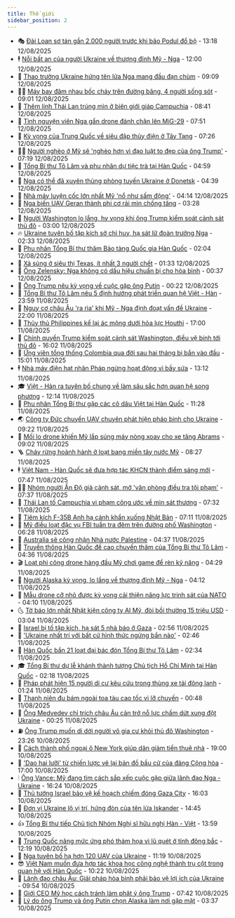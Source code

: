 ```yaml
---
title: Thế giới
sidebar_position: 2
---
```


<!-- vnexpress-the-gioi:START -->
- 🎭 [Đài Loan sơ tán gần 2.000 người trước khi bão Podul đổ bộ](https://vnexpress.net/dai-loan-so-tan-gan-2-000-nguoi-truoc-khi-bao-podul-do-bo-4926071.html) - 13:18 12/08/2025
- 🕴 [Nỗi bất an của người Ukraine về thượng đỉnh Mỹ - Nga](https://vnexpress.net/noi-bat-an-cua-nguoi-ukraine-ve-thuong-dinh-my-nga-4925667.html) - 12:00 12/08/2025
- 🤭 [Thao trường Ukraine hứng tên lửa Nga mang đầu đạn chùm](https://vnexpress.net/thao-truong-ukraine-hung-ten-lua-nga-mang-dau-dan-chum-4925938.html) - 09:09 12/08/2025
- 🧑‍💻 [Máy bay đâm nhau bốc cháy trên đường băng, 4 người sống sót](https://vnexpress.net/may-bay-dam-nhau-boc-chay-tren-duong-bang-4-nguoi-song-sot-4925927.html) - 09:01 12/08/2025
- 🦏 [Thêm lính Thái Lan trúng mìn ở biên giới giáp Campuchia](https://vnexpress.net/them-linh-thai-lan-trung-min-o-bien-gioi-giap-campuchia-4925924.html) - 08:41 12/08/2025
- 🦒 [Tình nguyện viên Nga gắn drone đánh chặn lên MiG-29](https://vnexpress.net/tinh-nguyen-vien-nga-gan-drone-danh-chan-len-mig-29-4925804.html) - 07:51 12/08/2025
- 🌈 [Kỳ vọng của Trung Quốc về siêu đập thủy điện ở Tây Tạng](https://vnexpress.net/ky-vong-cua-trung-quoc-ve-sieu-dap-thuy-dien-o-tay-tang-4925668.html) - 07:26 12/08/2025
- 🧑‍🏫 [Người nghèo ở Mỹ sẽ &#39;nghèo hơn vì đạo luật to đẹp của ông Trump&#39;](https://vnexpress.net/nguoi-ngheo-o-my-se-ngheo-hon-vi-dao-luat-to-dep-cua-ong-trump-4925832.html) - 07:19 12/08/2025
- 🐲 [Tổng Bí thư Tô Lâm và phu nhân dự tiệc trà tại Hàn Quốc](https://vnexpress.net/tong-bi-thu-to-lam-va-phu-nhan-du-tiec-tra-tai-han-quoc-4925823.html) - 04:59 12/08/2025
- 🦒 [Nga có thể đã xuyên thủng phòng tuyến Ukraine ở Donetsk](https://vnexpress.net/nga-co-the-da-xuyen-thung-phong-tuyen-ukraine-o-donetsk-4925755.html) - 04:39 12/08/2025
- 🐻 [Nhà máy luyện cốc lớn nhất Mỹ &#39;nổ như sấm động&#39;](https://vnexpress.net/nha-may-luyen-coc-lon-nhat-my-no-nhu-sam-dong-4925794.html) - 04:14 12/08/2025
- 🚀 [Nga biến UAV Geran thành phi cơ rải mìn chống tăng](https://vnexpress.net/nga-bien-uav-geran-thanh-phi-co-rai-min-chong-tang-4925721.html) - 03:28 12/08/2025
- 🥰 [Người Washington lo lắng, hy vọng khi ông Trump kiểm soát cảnh sát thủ đô](https://vnexpress.net/nguoi-washington-lo-lang-hy-vong-khi-ong-trump-kiem-soat-canh-sat-thu-do-4925726.html) - 03:00 12/08/2025
- 🔥 [Ukraine tuyên bố tập kích sở chỉ huy, hạ sát lữ đoàn trưởng Nga](https://vnexpress.net/ukraine-tuyen-bo-tap-kich-so-chi-huy-ha-sat-lu-doan-truong-nga-4925702.html) - 02:33 12/08/2025
- 🥳 [Phu nhân Tổng Bí thư thăm Bảo tàng Quốc gia Hàn Quốc](https://vnexpress.net/phu-nhan-tong-bi-thu-tham-bao-tang-quoc-gia-han-quoc-4925683.html) - 02:04 12/08/2025
- 💼 [Xả súng ở siêu thị Texas, ít nhất 3 người chết](https://vnexpress.net/xa-sung-o-sieu-thi-texas-it-nhat-3-nguoi-chet-4925679.html) - 01:33 12/08/2025
- 🤡 [Ông Zelensky: Nga không có dấu hiệu chuẩn bị cho hòa bình](https://vnexpress.net/ong-zelensky-nga-khong-co-dau-hieu-chuan-bi-cho-hoa-binh-4925657.html) - 00:37 12/08/2025
- 🌁 [Ông Trump nêu kỳ vọng về cuộc gặp ông Putin](https://vnexpress.net/ong-trump-neu-ky-vong-ve-cuoc-gap-ong-putin-4925651.html) - 00:22 12/08/2025
- 🤩 [Tổng Bí thư Tô Lâm nêu 5 định hướng phát triển quan hệ Việt - Hàn](https://vnexpress.net/tong-bi-thu-to-lam-neu-5-dinh-huong-phat-trien-quan-he-viet-han-4925640.html) - 23:59 11/08/2025
- 🎉 [Nguy cơ châu Âu &#39;ra rìa&#39; khi Mỹ - Nga định đoạt vấn đề Ukraine](https://vnexpress.net/nguy-co-chau-au-ra-ria-khi-my-nga-dinh-doat-van-de-ukraine-4925134.html) - 22:00 11/08/2025
- 🎉 [Thủy thủ Philippines kể lại ác mộng dưới hỏa lực Houthi](https://vnexpress.net/thuy-thu-philippines-ke-lai-ac-mong-duoi-hoa-luc-houthi-4925210.html) - 17:00 11/08/2025
- 🌁 [Chính quyền Trump kiểm soát cảnh sát Washington, điều vệ binh tới thủ đô](https://vnexpress.net/chinh-quyen-trump-kiem-soat-canh-sat-washington-dieu-ve-binh-toi-thu-do-4925616.html) - 16:02 11/08/2025
- 🌊 [Ứng viên tổng thống Colombia qua đời sau hai tháng bị bắn vào đầu](https://vnexpress.net/ung-vien-tong-thong-colombia-qua-doi-sau-hai-thang-bi-ban-vao-dau-4925604.html) - 15:01 11/08/2025
- 🕴 [Nhà máy điện hạt nhân Pháp ngừng hoạt động vì bầy sứa](https://vnexpress.net/nha-may-dien-hat-nhan-phap-ngung-hoat-dong-vi-bay-sua-4925599.html) - 13:12 11/08/2025
- 🎓 [Việt - Hàn ra tuyên bố chung về làm sâu sắc hơn quan hệ song phương](https://vnexpress.net/viet-han-ra-tuyen-bo-chung-ve-lam-sau-sac-hon-quan-he-song-phuong-4925549.html) - 12:14 11/08/2025
- 🦩 [Phu nhân Tổng Bí thư gặp các cô dâu Việt tại Hàn Quốc](https://vnexpress.net/phu-nhan-tong-bi-thu-gap-cac-co-dau-viet-tai-han-quoc-4925579.html) - 11:28 11/08/2025
- 🌏 [Công ty Đức chuyển UAV chuyên phát hiện pháo binh cho Ukraine](https://vnexpress.net/cong-ty-duc-chuyen-uav-chuyen-phat-hien-phao-binh-cho-ukraine-4925465.html) - 09:22 11/08/2025
- 🌋 [Mối lo drone khiến Mỹ lắp súng máy nòng xoay cho xe tăng Abrams](https://vnexpress.net/moi-lo-drone-khien-my-lap-sung-may-nong-xoay-cho-xe-tang-abrams-4923979.html) - 09:02 11/08/2025
- 🪜 [Cháy rừng hoành hành ở loạt bang miền tây nước Mỹ](https://vnexpress.net/chay-rung-hoanh-hanh-o-loat-bang-mien-tay-nuoc-my-4925447.html) - 08:27 11/08/2025
- 🕴 [Việt Nam - Hàn Quốc sẽ đưa hợp tác KHCN thành điểm sáng mới](https://vnexpress.net/viet-nam-han-quoc-se-dua-hop-tac-khcn-thanh-diem-sang-moi-4925440.html) - 07:47 11/08/2025
- 🧑‍🏫 [Nhóm người Ấn Độ giả cảnh sát, mở &#39;văn phòng điều tra tội phạm&#39;](https://vnexpress.net/nhom-nguoi-an-do-gia-canh-sat-mo-van-phong-dieu-tra-toi-pham-4925406.html) - 07:37 11/08/2025
- 🌮 [Thái Lan tố Campuchia vi phạm công ước về mìn sát thương](https://vnexpress.net/thai-lan-to-campuchia-vi-pham-cong-uoc-ve-min-sat-thuong-4925367.html) - 07:32 11/08/2025
- 🚦 [Tiêm kích F-35B Anh hạ cánh khẩn xuống Nhật Bản](https://vnexpress.net/tiem-kich-f-35b-anh-ha-canh-khan-xuong-nhat-ban-4925393.html) - 07:11 11/08/2025
- 💫 [Mỹ điều loạt đặc vụ FBI tuần tra đêm trên đường phố Washington](https://vnexpress.net/my-dieu-loat-dac-vu-fbi-tuan-tra-dem-tren-duong-pho-washington-4925389.html) - 06:28 11/08/2025
- 🤡 [Australia sẽ công nhận Nhà nước Palestine](https://vnexpress.net/australia-se-cong-nhan-nha-nuoc-palestine-4925312.html) - 04:37 11/08/2025
- 🦣 [Truyền thông Hàn Quốc đề cao chuyến thăm của Tổng Bí thư Tô Lâm](https://vnexpress.net/truyen-thong-han-quoc-de-cao-chuyen-tham-cua-tong-bi-thu-to-lam-4925236.html) - 04:36 11/08/2025
- 🎬 [Loạt phi công drone hàng đầu Mỹ chơi game để rèn kỹ năng](https://vnexpress.net/loat-phi-cong-drone-hang-dau-my-choi-game-de-ren-ky-nang-4925318.html) - 04:29 11/08/2025
- 🎉 [Người Alaska kỳ vọng, lo lắng về thượng đỉnh Mỹ - Nga](https://vnexpress.net/nguoi-alaska-ky-vong-lo-lang-ve-thuong-dinh-my-nga-4925274.html) - 04:12 11/08/2025
- 🎡 [Mẫu drone cỡ nhỏ được kỳ vọng cải thiện năng lực trinh sát của NATO](https://vnexpress.net/mau-drone-co-nho-duoc-ky-vong-cai-thien-nang-luc-trinh-sat-cua-nato-4924718.html) - 04:10 11/08/2025
- 🌜 [Tờ báo lớn nhất Nhật kiện công ty AI Mỹ, đòi bồi thường 15 triệu USD](https://vnexpress.net/to-bao-lon-nhat-nhat-kien-cong-ty-ai-my-doi-boi-thuong-15-trieu-usd-4925227.html) - 03:04 11/08/2025
- 🎡 [Israel bị tố tập kích, hạ sát 5 nhà báo ở Gaza](https://vnexpress.net/israel-bi-to-tap-kich-ha-sat-5-nha-bao-o-gaza-4925263.html) - 02:56 11/08/2025
- 🤗 [&#39;Ukraine nhất trí với bất cứ hình thức ngừng bắn nào&#39;](https://vnexpress.net/ukraine-nhat-tri-voi-bat-cu-hinh-thuc-ngung-ban-nao-4925212.html) - 02:46 11/08/2025
- 🦩 [Hàn Quốc bắn 21 loạt đại bác đón Tổng Bí thư Tô Lâm](https://vnexpress.net/han-quoc-ban-21-loat-dai-bac-don-tong-bi-thu-to-lam-4925267.html) - 02:34 11/08/2025
- 🎓 [Tổng Bí thư dự lễ khánh thành tượng Chủ tịch Hồ Chí Minh tại Hàn Quốc](https://vnexpress.net/tong-bi-thu-du-le-khanh-thanh-tuong-chu-tich-ho-chi-minh-tai-han-quoc-4925232.html) - 02:18 11/08/2025
- 🌁 [Pháp phát hiện 15 người di cư kêu cứu trong thùng xe tải đông lạnh](https://vnexpress.net/phap-phat-hien-15-nguoi-di-cu-keu-cuu-trong-thung-xe-tai-dong-lanh-4925219.html) - 01:24 11/08/2025
- 🤩 [Thanh niên đu bám ngoài toa tàu cao tốc vì lỡ chuyến](https://vnexpress.net/thanh-nien-du-bam-ngoai-toa-tau-cao-toc-vi-lo-chuyen-4925204.html) - 00:48 11/08/2025
- 👹 [Ông Medvedev chỉ trích châu Âu cản trở nỗ lực chấm dứt xung đột Ukraine](https://vnexpress.net/ong-medvedev-chi-trich-chau-au-can-tro-no-luc-cham-dut-xung-dot-ukraine-4925205.html) - 00:25 11/08/2025
- ⛽️ [Ông Trump muốn di dời người vô gia cư khỏi thủ đô Washington](https://vnexpress.net/ong-trump-muon-di-doi-nguoi-vo-gia-cu-khoi-thu-do-washington-4925181.html) - 23:26 10/08/2025
- 🚀 [Cách thành phố ngoại ô New York giúp dân giảm tiền thuê nhà](https://vnexpress.net/cach-thanh-pho-ngoai-o-new-york-giup-dan-giam-tien-thue-nha-4923170.html) - 19:00 10/08/2025
- 🎡 [&#39;Dao hai lưỡi&#39; từ chiến lược vẽ lại bản đồ bầu cử của đảng Cộng hòa](https://vnexpress.net/dao-hai-luoi-tu-chien-luoc-ve-lai-ban-do-bau-cu-cua-dang-cong-hoa-4924733.html) - 17:00 10/08/2025
- 🕯 [Ông Vance: Mỹ đang tìm cách sắp xếp cuộc gặp giữa lãnh đạo Nga - Ukraine](https://vnexpress.net/ong-vance-my-dang-tim-cach-sap-xep-cuoc-gap-giua-lanh-dao-nga-ukraine-4925168.html) - 16:24 10/08/2025
- 🐻 [Thủ tướng Israel bảo vệ kế hoạch chiếm đóng Gaza City](https://vnexpress.net/thu-tuong-israel-bao-ve-ke-hoach-chiem-dong-gaza-city-4925163.html) - 16:03 10/08/2025
- 🚦 [Đơn vị Ukraine lộ vị trí, hứng đòn của tên lửa Iskander](https://vnexpress.net/don-vi-ukraine-lo-vi-tri-hung-don-cua-ten-lua-iskander-4925152.html) - 14:45 10/08/2025
- 👍 [Tổng Bí thư tiếp Chủ tịch Nhóm Nghị sĩ hữu nghị Hàn - Việt](https://vnexpress.net/tong-bi-thu-tiep-chu-tich-nhom-nghi-si-huu-nghi-han-viet-4925153.html) - 13:59 10/08/2025
- 🚀 [Trung Quốc nâng mức ứng phó thảm họa vì lũ quét ở tỉnh đông bắc](https://vnexpress.net/trung-quoc-nang-muc-ung-pho-tham-hoa-vi-lu-quet-o-tinh-dong-bac-4925131.html) - 12:19 10/08/2025
- 🌮 [Nga tuyên bố hạ hơn 120 UAV của Ukraine](https://vnexpress.net/nga-tuyen-bo-ha-hon-120-uav-cua-ukraine-4925105.html) - 11:19 10/08/2025
- 😎 [Việt Nam muốn đưa hợp tác khoa học công nghệ thành trụ cột trong quan hệ với Hàn Quốc](https://vnexpress.net/viet-nam-muon-dua-hop-tac-khoa-hoc-cong-nghe-thanh-tru-cot-trong-quan-he-voi-han-quoc-4925095.html) - 10:22 10/08/2025
- 🐲 [Lãnh đạo châu Âu: Giải pháp hòa bình phải bảo vệ lợi ích của Ukraine](https://vnexpress.net/lanh-dao-chau-au-giai-phap-hoa-binh-phai-bao-ve-loi-ich-cua-ukraine-4925078.html) - 09:54 10/08/2025
- 💫 [Giới CEO Mỹ học cách tránh làm phật ý ông Trump](https://vnexpress.net/gioi-ceo-my-hoc-cach-tranh-lam-phat-y-ong-trump-4924457.html) - 07:42 10/08/2025
- 👀 [Lý do ông Trump và ông Putin chọn Alaska làm nơi gặp mặt](https://vnexpress.net/ly-do-ong-trump-va-ong-putin-chon-alaska-lam-noi-gap-mat-4925013.html) - 03:37 10/08/2025<!-- vnexpress-the-gioi:END -->